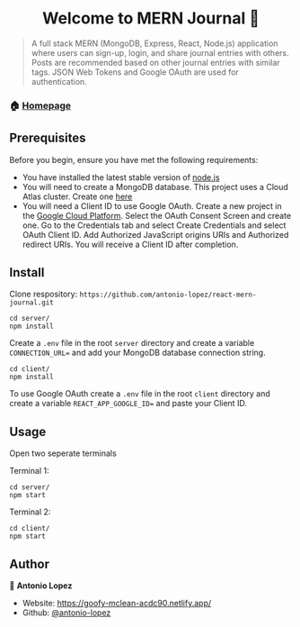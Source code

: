 <h1 align="center">Welcome to MERN Journal 👋</h1>
<p>
</p>

> A full stack MERN (MongoDB, Express, React, Node.js) application where users can sign-up, login, and share journal entries with others. Posts are recommended based on other journal entries with similar tags. JSON Web Tokens and Google OAuth are used for authentication.

### 🏠 [Homepage](https://github.com/antonio-lopez/react-mern-journal)

## Prerequisites

Before you begin, ensure you have met the following requirements:

- You have installed the latest stable version of [node.js](https://nodejs.org/en/)
- You will need to create a MongoDB database. This project uses a Cloud Atlas cluster. Create one [here](https://www.mongodb.com/cloud/atlas)
- You will need a Client ID to use Google OAuth. Create a new project in the [Google Cloud Platform](https://console.developers.google.com/). Select the OAuth Consent Screen and create one. Go to the Credentials tab and select Create Credentials and select OAuth Client ID. Add Authorized JavaScript origins URIs and Authorized redirect URIs. You will receive a Client ID after completion.

## Install

Clone respository: `https://github.com/antonio-lopez/react-mern-journal.git`

```
cd server/
npm install
```

Create a `.env` file in the root `server` directory and create a variable `CONNECTION_URL=` and add your MongoDB database connection string.

```
cd client/
npm install
```

To use Google OAuth create a `.env` file in the root `client` directory and create a variable `REACT_APP_GOOGLE_ID=` and paste your Client ID.

## Usage

Open two seperate terminals

Terminal 1:

```
cd server/
npm start
```

Terminal 2:

```
cd client/
npm start
```

## Author

👤 **Antonio Lopez**

- Website: https://goofy-mclean-acdc90.netlify.app/
- Github: [@antonio-lopez](https://github.com/antonio-lopez)
